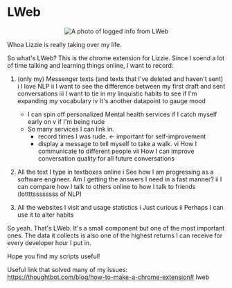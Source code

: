 # LWeb

<p align="center">
  <img src="https://chongcurtis.com/file_hosting/lweb.png" alt="A photo of logged info from LWeb"/>
</p>

Whoa Lizzie is really taking over my life.

So what's LWeb? This is the chrome extension for Lizzie. Since I soend a lot of time talking and learning things online, I want to record:
1. (only my) Messenger texts (and texts that I've deleted and haven't sent)
  i I love NLP
  ii I want to see the difference between my first draft and sent conversations
  iii I want to tie in my linquistic habits to see if I'm expanding my vocabulary
  iv It's another datapoint to gauge mood
    - I can spin off personalized Mental health services if I catch myself early on
  v if I'm being rude
    - So many services I can link in.
      - record times I was rude. <- important for self-improvement
      - display a message to tell myself to take a walk.
  vi How I communicate to different people
  vii How I can improve conversation quality for all future conversations
  
2. All the text I type in textboxes online
 i See how I am progressing as a software engineer. Am I getting the answers I need in a fast manner?
 ii I can compare how I talk to others online to how I talk to friends (lottttssssssss of NLP)

3. All the websites I visit and usage statistics
 i Just curious
 ii Perhaps I can use it to alter habits

So yeah. That's LWeb. It's a small component but one of the most important ones. The data it collects is also one of the highest returns I can receive for every developer hour I put in.

Hope you find my scripts useful!

Useful link that solved many of my issues: https://thoughtbot.com/blog/how-to-make-a-chrome-extension# lweb
